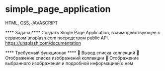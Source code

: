 # simple_page_application
HTML, CSS, JAVASCRIPT

**** Задача ****
Создать Single Page Application, взаимодействующее с сервисом
unsplash.com посредством public API.
https://unsplash.com/documentation

**** Требуемый функционал ****
 Вывод списка коллекций
 Отображение списка изображений коллекции
 Отображение выбранного изображения и подробной
информацией̆
о нем
